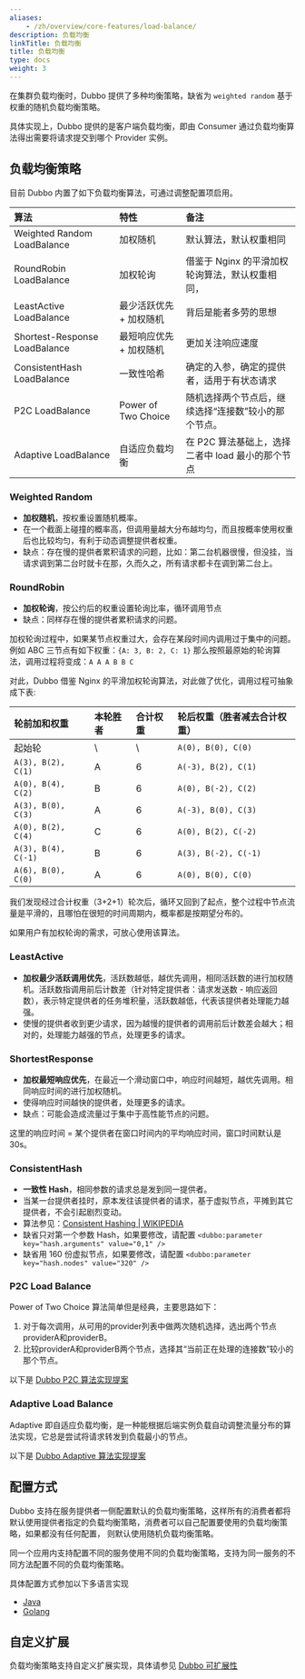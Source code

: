 ```yaml
---
aliases:
    - /zh/overview/core-features/load-balance/
description: 负载均衡
linkTitle: 负载均衡
title: 负载均衡
type: docs
weight: 3
---
```




在集群负载均衡时，Dubbo 提供了多种均衡策略，缺省为 `weighted random` 基于权重的随机负载均衡策略。

具体实现上，Dubbo 提供的是客户端负载均衡，即由 Consumer 通过负载均衡算法得出需要将请求提交到哪个 Provider 实例。

## 负载均衡策略
目前 Dubbo 内置了如下负载均衡算法，可通过调整配置项启用。

| 算法                        | 特性                    | 备注                                            |
| :-------------------------- | :---------------------- | :---------------------------------------------- |
| Weighted Random LoadBalance           | 加权随机                | 默认算法，默认权重相同              |
| RoundRobin LoadBalance       | 加权轮询                | 借鉴于 Nginx 的平滑加权轮询算法，默认权重相同， |
| LeastActive LoadBalance      | 最少活跃优先 + 加权随机 | 背后是能者多劳的思想                           |
| Shortest-Response LoadBalance | 最短响应优先 + 加权随机 | 更加关注响应速度                             |
| ConsistentHash LoadBalance   | 一致性哈希             | 确定的入参，确定的提供者，适用于有状态请求        |
| P2C LoadBalance   | Power of Two Choice    | 随机选择两个节点后，继续选择“连接数”较小的那个节点。         |
| Adaptive LoadBalance   | 自适应负载均衡       | 在 P2C 算法基础上，选择二者中 load 最小的那个节点         |

### Weighted Random

* **加权随机**，按权重设置随机概率。
* 在一个截面上碰撞的概率高，但调用量越大分布越均匀，而且按概率使用权重后也比较均匀，有利于动态调整提供者权重。
* 缺点：存在慢的提供者累积请求的问题，比如：第二台机器很慢，但没挂，当请求调到第二台时就卡在那，久而久之，所有请求都卡在调到第二台上。

### RoundRobin
* **加权轮询**，按公约后的权重设置轮询比率，循环调用节点
* 缺点：同样存在慢的提供者累积请求的问题。

加权轮询过程中，如果某节点权重过大，会存在某段时间内调用过于集中的问题。
例如 ABC 三节点有如下权重：`{A: 3, B: 2, C: 1}`
那么按照最原始的轮询算法，调用过程将变成：`A A A B B C`

对此，Dubbo 借鉴 Nginx 的平滑加权轮询算法，对此做了优化，调用过程可抽象成下表:

| 轮前加和权重        | 本轮胜者 | 合计权重 | 轮后权重（胜者减去合计权重） |
| :------------------ | :------- | :------- | :--------------------------- |
| 起始轮              | \        | \        | `A(0), B(0), C(0)`           |
| `A(3), B(2), C(1)`  | A        | 6        | `A(-3), B(2), C(1)`          |
| `A(0), B(4), C(2)`  | B        | 6        | `A(0), B(-2), C(2)`          |
| `A(3), B(0), C(3)`  | A        | 6        | `A(-3), B(0), C(3)`          |
| `A(0), B(2), C(4)`  | C        | 6        | `A(0), B(2), C(-2)`          |
| `A(3), B(4), C(-1)` | B        | 6        | `A(3), B(-2), C(-1)`         |
| `A(6), B(0), C(0)`  | A        | 6        | `A(0), B(0), C(0)`           |

我们发现经过合计权重（3+2+1）轮次后，循环又回到了起点，整个过程中节点流量是平滑的，且哪怕在很短的时间周期内，概率都是按期望分布的。

如果用户有加权轮询的需求，可放心使用该算法。

### LeastActive
* **加权最少活跃调用优先**，活跃数越低，越优先调用，相同活跃数的进行加权随机。活跃数指调用前后计数差（针对特定提供者：请求发送数 - 响应返回数），表示特定提供者的任务堆积量，活跃数越低，代表该提供者处理能力越强。
* 使慢的提供者收到更少请求，因为越慢的提供者的调用前后计数差会越大；相对的，处理能力越强的节点，处理更多的请求。

### ShortestResponse
* **加权最短响应优先**，在最近一个滑动窗口中，响应时间越短，越优先调用。相同响应时间的进行加权随机。
* 使得响应时间越快的提供者，处理更多的请求。
* 缺点：可能会造成流量过于集中于高性能节点的问题。

这里的响应时间 = 某个提供者在窗口时间内的平均响应时间，窗口时间默认是 30s。


### ConsistentHash
* **一致性 Hash**，相同参数的请求总是发到同一提供者。
* 当某一台提供者挂时，原本发往该提供者的请求，基于虚拟节点，平摊到其它提供者，不会引起剧烈变动。
* 算法参见：[Consistent Hashing | WIKIPEDIA](http://en.wikipedia.org/wiki/Consistent_hashing)
* 缺省只对第一个参数 Hash，如果要修改，请配置 `<dubbo:parameter key="hash.arguments" value="0,1" />`
* 缺省用 160 份虚拟节点，如果要修改，请配置 `<dubbo:parameter key="hash.nodes" value="320" />`

### P2C Load Balance
Power of Two Choice 算法简单但是经典，主要思路如下：

1. 对于每次调用，从可用的provider列表中做两次随机选择，选出两个节点providerA和providerB。
2. 比较providerA和providerB两个节点，选择其“当前正在处理的连接数”较小的那个节点。

以下是 [Dubbo P2C 算法实现提案](../../reference/proposals/heuristic-flow-control/#p2c算法)

### Adaptive Load Balance
Adaptive 即自适应负载均衡，是一种能根据后端实例负载自动调整流量分布的算法实现，它总是尝试将请求转发到负载最小的节点。

以下是 [Dubbo Adaptive 算法实现提案](../../reference/proposals/heuristic-flow-control/#adaptive算法)

## 配置方式
Dubbo 支持在服务提供者一侧配置默认的负载均衡策略，这样所有的消费者都将默认使用提供者指定的负载均衡策略，消费者可以自己配置要使用的负载均衡策略，如果都没有任何配置，
则默认使用随机负载均衡策略。

同一个应用内支持配置不同的服务使用不同的负载均衡策略，支持为同一服务的不同方法配置不同的负载均衡策略。

具体配置方式参加以下多语言实现

* [Java](../../mannual/java-sdk/advanced-features-and-usage/performance/loadbalance/#使用方式)
* [Golang](../../mannual/golang-sdk/)

## 自定义扩展
负载均衡策略支持自定义扩展实现，具体请参见 [Dubbo 可扩展性](../extensibility)
